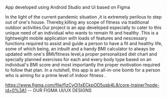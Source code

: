 App developed using Android Studio and Ui based on Figma

In the light of the current pandemic situation ,it is extremely perilous to step out of one's house. Thereby,killing any scope of fitness via traditional outdoor activities.Our project is an app developed especially to cater to this unique need of an individual who wants to remain fit and healthy .This is a lightweight mobile application with loads of features and nescessary functions required to assist and guide a person to have a fit and healthy life, some of which being, an inbuilt and a handy BMI calculator to always be updated with one's BMI/fitness level,a proper personalized diet chart and specially planned exercises for each and every body type based on an individual's BMI score and most importantly the proper motivation required to follow that plan. In a nutshell, this app is an all-in-one bomb for a person who is aiming for a prime level of indoor fitness .

https://www.figma.com/file/flzCyOi1xECkpOD5usb4L8/core-trainer?node-id=0%3A1 -- OUR FIGMA UI/UX DESIGNS
